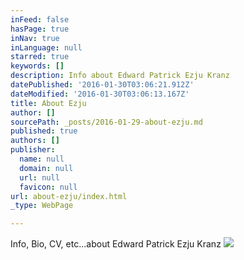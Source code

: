 ```yaml
---
inFeed: false
hasPage: true
inNav: true
inLanguage: null
starred: true
keywords: []
description: Info about Edward Patrick Ezju Kranz
datePublished: '2016-01-30T03:06:21.912Z'
dateModified: '2016-01-30T03:06:13.167Z'
title: About Ezju
author: []
sourcePath: _posts/2016-01-29-about-ezju.md
published: true
authors: []
publisher:
  name: null
  domain: null
  url: null
  favicon: null
url: about-ezju/index.html
_type: WebPage

---
```

Info, Bio, CV, etc...about Edward Patrick Ezju Kranz
![](https://the-grid-user-content.s3-us-west-2.amazonaws.com/7ad82a34-cb0d-40ad-af71-e2d3cfbe5182.jpg)